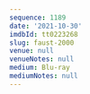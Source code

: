 ```yaml
---
sequence: 1189
date: '2021-10-30'
imdbId: tt0223268
slug: faust-2000
venue: null
venueNotes: null
medium: Blu-ray
mediumNotes: null
---
```



